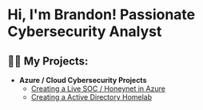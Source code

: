 <h1>Hi, I'm Brandon! Passionate Cybersecurity Analyst</h1>

 <h2>👨‍💻 My Projects:</h2>

- <b>Azure / Cloud Cybersecurity Projects</b>
  - [Creating a Live SOC / Honeynet in Azure](https://github.com/reproski/Cloud-SOC)
  - [Creating a Active Directory Homelab](https://github.com/reproski/Azure#active-directory-home-lab)
